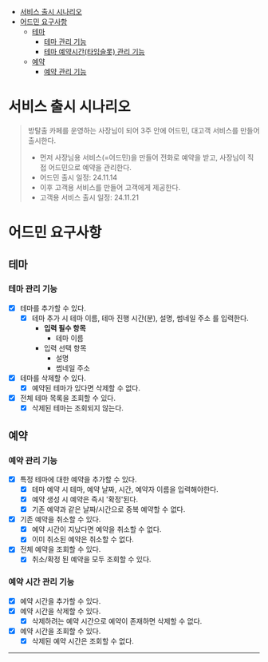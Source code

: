 
<!-- TOC -->
* [서비스 출시 시나리오](#서비스-출시-시나리오)
* [어드민 요구사항](#어드민-요구사항)
  * [테마](#테마-)
    * [테마 관리 기능](#테마-관리-기능)
    * [테마 예약시간(타임슬롯) 관리 기능](#테마-예약시간타임슬롯-관리-기능)
  * [예약](#예약-)
    * [예약 관리 기능](#예약-관리-기능)
<!-- TOC -->

# 서비스 출시 시나리오

> 방탈출 카페를 운영하는 사장님이 되어 3주 안에 어드민, 대고객 서비스를 만들어 출시한다.
> - 먼저 사장님용 서비스(=어드민)을 만들어 전화로 예약을 받고, 사장님이 직접 어드민으로 예약을 관리한다.
>  - 어드민 출시 일정: 24.11.14
> - 이후 고객용 서비스를 만들어 고객에게 제공한다.
>  - 고객용 서비스 출시 일정: 24.11.21

# 어드민 요구사항

## 테마 

### 테마 관리 기능

- [x] 테마를 추가할 수 있다.
  - [x] 테마 추가 시 테마 이름, 테마 진행 시간(분), 설명, 썸네일 주소 를 입력한다.
    - **입력 필수 항목**
      - 테마 이름
    - 입력 선택 항목
      - 설명
      - 썸네일 주소
- [x] 테마를 삭제할 수 있다.
  - [x] 예약된 테마가 있다면 삭제할 수 없다.
- [x] 전체 테마 목록을 조회할 수 있다.
  - [x] 삭제된 테마는 조회되지 않는다.

## 예약 

### 예약 관리 기능

- [x] 특정 테마에 대한 예약을 추가할 수 있다.
  - [x] 테마 예약 시 테마, 예약 날짜, 시간, 예약자 이름을 입력해야한다.
  - [x] 예약 생성 시 예약은 즉시 '확정'된다.
  - [x] 기존 예약과 같은 날짜/시간으로 중복 예약할 수 없다. 
- [x] 기존 예약을 취소할 수 있다.
  - [x] 예약 시간이 지났다면 예약을 취소할 수 없다.
  - [x] 이미 취소된 예약은 취소할 수 없다.
- [x] 전체 예약을 조회할 수 있다.
  - [x] 취소/확정 된 예약을 모두 조회할 수 있다.

### 예약 시간 관리 기능

- [x] 예약 시간을 추가할 수 있다.
- [x] 예약 시간을 삭제할 수 있다.
  - [x] 삭제하려는 예약 시간으로 예약이 존재하면 삭제할 수 없다.
- [x] 예약 시간을 조회할 수 있다.
  - [x] 삭제된 예약 시간은 조회할 수 없다.

---
